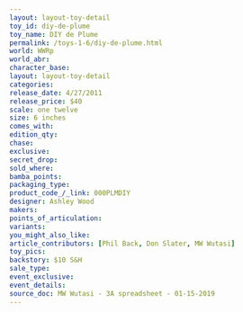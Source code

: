 ```yaml
---
layout: layout-toy-detail 
toy_id: diy-de-plume
toy_name: DIY de Plume
permalink: /toys-1-6/diy-de-plume.html
world: WWRp
world_abr: 
character_base: 
layout: layout-toy-detail
categories: 
release_date: 4/27/2011
release_price: $40 
scale: one twelve
size: 6 inches
comes_with: 
edition_qty: 
chase: 
exclusive: 
secret_drop: 
sold_where: 
bamba_points: 
packaging_type: 
product_code_/_link: 000PLMDIY
designer: Ashley Wood
makers: 
points_of_articulation: 
variants: 
you_might_also_like: 
article_contributors: [Phil Back, Don Slater, MW Wutasi]
toy_pics: 
backstory: $10 S&H
sale_type: 
event_exclusive: 
event_details: 
source_doc: MW Wutasi - 3A spreadsheet - 01-15-2019
---
```

